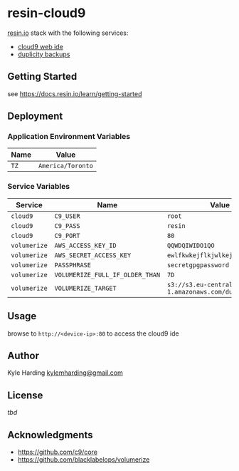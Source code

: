 # resin-cloud9

[resin.io](https://resin.io/) stack with the following services:
* [cloud9 web ide](https://c9.io/)
* [duplicity backups](https://github.com/blacklabelops/volumerize)

## Getting Started

see https://docs.resin.io/learn/getting-started

## Deployment

### Application Environment Variables

|Name|Value|
|---|---|
|`TZ`|`America/Toronto`|

### Service Variables

|Service|Name|Value|
|---|---|---|
|`cloud9`|`C9_USER`|`root`|
|`cloud9`|`C9_PASS`|`resin`|
|`cloud9`|`C9_PORT`|`80`|
|`volumerize`|`AWS_ACCESS_KEY_ID`|`QQWDQIWIDO1QO`|
|`volumerize`|`AWS_SECRET_ACCESS_KEY`|`ewlfkwkejflkjwlkej3fjw381`|
|`volumerize`|`PASSPHRASE`|`secretgpgpassword`|
|`volumerize`|`VOLUMERIZE_FULL_IF_OLDER_THAN`|`7D`|
|`volumerize`|`VOLUMERIZE_TARGET`|`s3://s3.eu-central-1.amazonaws.com/duplicitytest`|

## Usage

browse to `http://<device-ip>:80` to access the cloud9 ide

## Author

Kyle Harding <kylemharding@gmail.com>

## License

_tbd_

## Acknowledgments

* https://github.com/c9/core
* https://github.com/blacklabelops/volumerize
